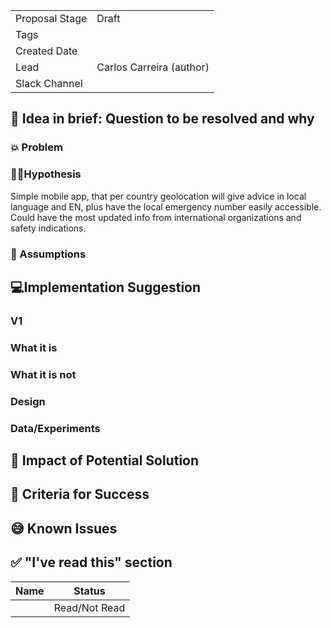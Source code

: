 | | |
|-|-|
| Proposal Stage |  Draft    |
| Tags           |      |
| Created Date   |      |
| Lead           |   Carlos Carreira (author)   |
| Slack Channel  |      |

## 📃 Idea in brief: Question to be resolved and why

### 💥 Problem

### 👨‍🔬Hypothesis

Simple mobile app, that per country geolocation will give advice in local language and EN, plus have the local emergency number easily accessible. Could have the most updated info from international organizations and safety indications.

### 🤔 Assumptions

## 💻Implementation Suggestion

### V1

### What it is

### What it is not

### Design

### Data/Experiments

## 💪 Impact of Potential Solution

## 🙌 Criteria for Success

## 😅 Known Issues

## ✅ "I've read this" section

| Name | Status |
|-|-|
|  |  Read/Not Read    |

